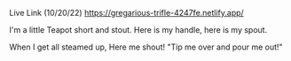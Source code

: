 Live Link (10/20/22) https://gregarious-trifle-4247fe.netlify.app/

I'm a little Teapot
short and stout.
Here is my handle,
here is my spout.

When I get all steamed up,
Here me shout!
"Tip me over
and pour me out!"
